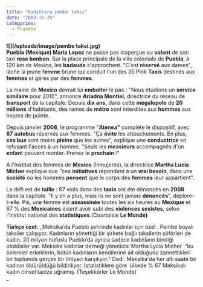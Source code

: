 ```yaml
---
title: "Kadınlara pembe taksi"
date: "2009-11-25"
categories: 
  - Planéte
---
```


**![](/uploads/image/pembe taksi.jpg)  
Puebla (Mexique) Maria Lopez** ne passe pas inaperçue au **volant** de son taxi **rose bonbon**. Sur la place principale de la ville coloniale de **Puebla**, à 120 km de Mexico, les **badauds** s'approchent. "C'est **réservé** aux dames", lâche la jeune f**emme** brune qui conduit l'un des 35 Pink **Taxis** destinés aux **femmes** et gérés par des **femmes**.  
  
La mairie de **Mexico** devrait lui **emboîter** le pas : "Nous étudions un **service similaire** pour 2010", annonce **Ariadna Montiel,** directrice du réseau de **transport** de la capitale. Depuis **dix ans,** dans cette **mégalopole** de **20 millions** d'habitants, des rames de **métro** sont interdites aux **hommes** aux heures de pointe.

Depuis janvier **2008**, le programme "**Atenea"** complète le dispositif, avec **67 autobus** réservés aux femmes. "Ça **évite** les attouchements. En plus, **ces bus** sont moins **pleins** que les autres", explique une **conductrice** en refusant l'accès à un homme. "Seuls les **messieurs** accompagnés d'un **enfan**t peuvent monter. Prenez le **prochain** !"  
  
A l'Institut des femmes de **Mexico** (Inmujeres), la directrice **Martha Lucía Mícher** explique que "ces **initiatives** répondent à un **vrai besoin**, dans une **société** où les hommes **pensent** que le corps des **femmes** leur appartient".  
  
Le défi est de **taille** : 87 viols dans des **taxis** ont été dénoncés en **2008** dans la capitale. "Il y en a plus, mais ils ne sont jamais **dénoncés**", déplore-t-elle. Pis, une femme est **assassinée** toutes les six heures au **Mexique** et 67 % des **Mexicaines** disent avoir subi des **violences sexistes**, selon l'Institut national des **statistiques**.(Courtoisie **Le Monde)**

**Türkçe özet**: _Meksika’da Pueblo şehrinde kadınlar için özel . Pembe boyalı taksiler çalışıyor. Kadınların yönettiği bir şirkete bağlı taksilerin şöförleri de kadın. 20 milyon nufuslu Pueblo’da ayrıca sadece kadınların bindiği otobüsler var. Meksika kadınlar derneği yöneticisi Martha Lycia Micher  “bu önlemler erkeklerin, bütün kadınların kendilerine ait olduğunu zannettikleri bir toplumda gerçek bir ihtiyacı karşılıyor." Dedi. Meksika'da her altı saate bir kadının öldürüldüğü bildiriliyor. İstatistiklere göre  ülkede % 67 Meksikalı kadın cinsel tacize uğramış. (Teşekkürler Le Monde)  
_
